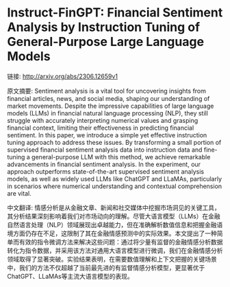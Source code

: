 # Instruct-FinGPT: Financial Sentiment Analysis by Instruction Tuning of General-Purpose Large Language Models

链接: http://arxiv.org/abs/2306.12659v1

原文摘要:
Sentiment analysis is a vital tool for uncovering insights from financial
articles, news, and social media, shaping our understanding of market
movements. Despite the impressive capabilities of large language models (LLMs)
in financial natural language processing (NLP), they still struggle with
accurately interpreting numerical values and grasping financial context,
limiting their effectiveness in predicting financial sentiment. In this paper,
we introduce a simple yet effective instruction tuning approach to address
these issues. By transforming a small portion of supervised financial sentiment
analysis data into instruction data and fine-tuning a general-purpose LLM with
this method, we achieve remarkable advancements in financial sentiment
analysis. In the experiment, our approach outperforms state-of-the-art
supervised sentiment analysis models, as well as widely used LLMs like ChatGPT
and LLaMAs, particularly in scenarios where numerical understanding and
contextual comprehension are vital.

中文翻译:
情感分析是从金融文章、新闻和社交媒体中挖掘市场洞见的关键工具，其分析结果深刻影响着我们对市场动向的理解。尽管大语言模型（LLMs）在金融自然语言处理（NLP）领域展现出卓越能力，但在准确解析数值信息和把握金融语境方面仍存在不足，这限制了其在金融情感预测中的实际效果。本文提出了一种简单而有效的指令微调方法来解决这些问题：通过将少量有监督的金融情感分析数据转化为指令数据，并采用该方法对通用大语言模型进行微调，我们在金融情感分析领域取得了显著突破。实验结果表明，在需要数值理解和上下文把握的关键场景中，我们的方法不仅超越了当前最先进的有监督情感分析模型，更显著优于ChatGPT、LLaMAs等主流大语言模型的表现。
